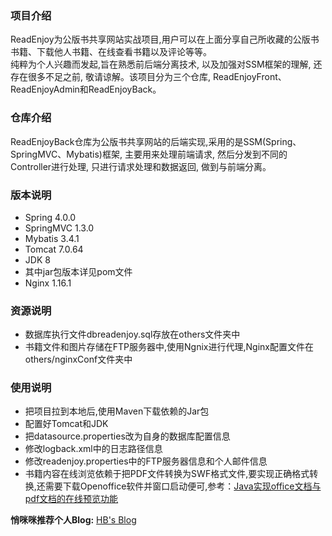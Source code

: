 ### 项目介绍
ReadEnjoy为公版书共享网站实战项目,用户可以在上面分享自己所收藏的公版书书籍、下载他人书籍、在线查看书籍以及评论等等。<br> 纯粹为个人兴趣而发起,旨在熟悉前后端分离技术, 以及加强对SSM框架的理解, 还存在很多不足之前, 敬请谅解。该项目分为三个仓库, ReadEnjoyFront、ReadEnjoyAdmin和ReadEnjoyBack。

### 仓库介绍
ReadEnjoyBack仓库为公版书共享网站的后端实现,采用的是SSM(Spring、SpringMVC、Mybatis)框架, 主要用来处理前端请求, 然后分发到不同的Controller进行处理, 只进行请求处理和数据返回, 做到与前端分离。
### 版本说明
- Spring 4.0.0
- SpringMVC 1.3.0
- Mybatis 3.4.1
- Tomcat 7.0.64
- JDK 8
- 其中jar包版本详见pom文件
- Nginx 1.16.1
### 资源说明
- 数据库执行文件dbreadenjoy.sql存放在others文件夹中
- 书籍文件和图片存储在FTP服务器中,使用Ngnix进行代理,Nginx配置文件在others/nginxConf文件夹中
### 使用说明
- 把项目拉到本地后,使用Maven下载依赖的Jar包
- 配置好Tomcat和JDK
- 把datasource.properties改为自身的数据库配置信息
- 修改logback.xml中的日志路径信息
- 修改readenjoy.properties中的FTP服务器信息和个人邮件信息
- 书籍内容在线浏览依赖于把PDF文件转换为SWF格式文件,要实现正确格式转换,还需要下载Openoffice软件并窗口启动便可,参考：[Java实现office文档与pdf文档的在线预览功能](https://www.cnblogs.com/liaoweipeng/p/4767660.html)<br>

**悄咪咪推荐个人Blog:** [HB's Blog](http://www.huangbin.fun)
